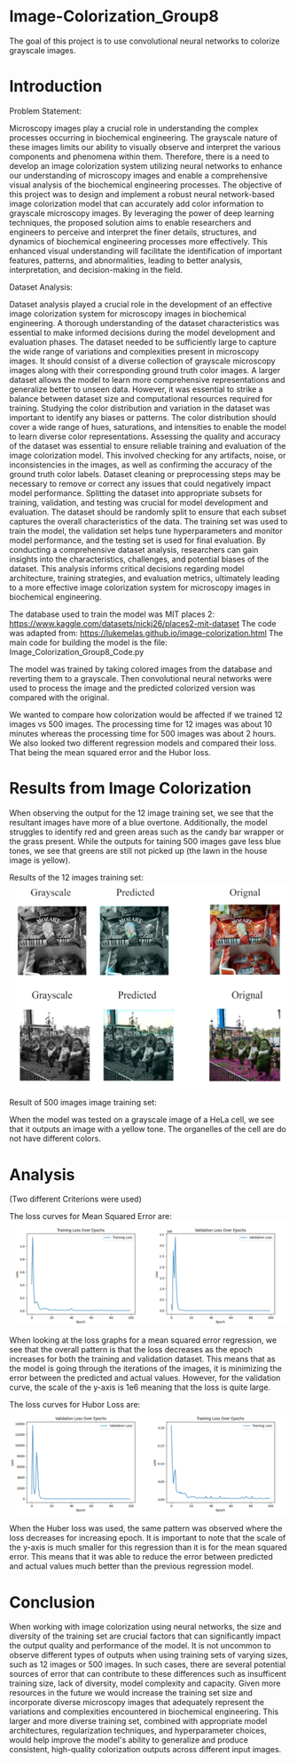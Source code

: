 # Image-Colorization_Group8
The goal of this project is to use convolutional neural networks to colorize grayscale images. 

# Introduction
Problem Statement:

Microscopy images play a crucial role in understanding the complex processes occurring in biochemical engineering. The grayscale nature of these images limits our ability to visually observe and interpret the various components and phenomena within them. Therefore, there is a need to develop an image colorization system utilizing neural networks to enhance our understanding of microscopy images and enable a comprehensive visual analysis of the biochemical engineering processes.
The objective of this project was to design and implement a robust neural network-based image colorization model that can accurately add color information to grayscale microscopy images. By leveraging the power of deep learning techniques, the proposed solution aims to enable researchers and engineers to perceive and interpret the finer details, structures, and dynamics of biochemical engineering processes more effectively. This enhanced visual understanding will facilitate the identification of important features, patterns, and abnormalities, leading to better analysis, interpretation, and decision-making in the field.

Dataset Analysis:

Dataset analysis played a crucial role in the development of an effective image colorization system for microscopy images in biochemical engineering. A thorough understanding of the dataset characteristics was essential to make informed decisions during the model development and evaluation phases. 
The dataset needed to be sufficiently large to capture the wide range of variations and complexities present in microscopy images. It should consist of a diverse collection of grayscale microscopy images along with their corresponding ground truth color images. A larger dataset allows the model to learn more comprehensive representations and generalize better to unseen data. However, it was essential to strike a balance between dataset size and computational resources required for training.
Studying the color distribution and variation in the dataset was important to identify any biases or patterns. The color distribution should cover a wide range of hues, saturations, and intensities to enable the model to learn diverse color representations. 
Assessing the quality and accuracy of the dataset was essential to ensure reliable training and evaluation of the image colorization model. This involved checking for any artifacts, noise, or inconsistencies in the images, as well as confirming the accuracy of the ground truth color labels. Dataset cleaning or preprocessing steps may be necessary to remove or correct any issues that could negatively impact model performance.
Splitting the dataset into appropriate subsets for training, validation, and testing was crucial for model development and evaluation. The dataset should be randomly split to ensure that each subset captures the overall characteristics of the data. The training set was used to train the model, the validation set helps tune hyperparameters and monitor model performance, and the testing set is used for final evaluation.
By conducting a comprehensive dataset analysis, researchers can gain insights into the characteristics, challenges, and potential biases of the dataset. This analysis informs critical decisions regarding model architecture, training strategies, and evaluation metrics, ultimately leading to a more effective image colorization system for microscopy images in biochemical engineering. 


The database used to train the model was MIT places 2: https://www.kaggle.com/datasets/nickj26/places2-mit-dataset 
The code was adapted from: https://lukemelas.github.io/image-colorization.html 
The main code for building the model is the file: Image_Colorization_Group8_Code.py

The model was trained by taking colored images from the database and reverting them to a grayscale. Then convolutional neural networks were used to process the image and the predicted colorized version was compared with the original.

We wanted to compare how colorization would be affected if we trained 12 images vs 500 images. The processing time for 12 images was about 10 minutes whereas the processing time for 500 images was about 2 hours. We also looked two different regression models and compared their loss. That being the mean squared error and the Hubor loss. 

# Results from Image Colorization 

When observing the output for the 12 image training set, we see that the resultant images have more of a blue overtone. Additionally, the model struggles to identify red and green areas such as the candy bar wrapper or the grass present. While the outputs for taining 500 images gave less blue tones, we see that greens are still not picked up (the lawn in the house image is yellow).

Results of the 12 images training set:
![Colorization_12_Results.jpg](Colorization_12_Results.jpg)

Result of 500 images image training set:


When the model was tested on a grayscale image of a HeLa cell, we see that it outputs an image with a yellow tone. The organelles of the cell are do not have different colors.

# Analysis 
(Two different Criterions were used)

The loss curves for Mean Squared Error are:
![MSE_Results.png](MSE_Results.png)

When looking at the loss graphs for a mean squared error regression, we see that the overall pattern is that the loss decreases as the epoch increases for both the training and validation dataset. This means that as the model is going through the iterations of the images, it is minimizing the error between the predicted and actual values. However, for the validation curve, the scale of the y-axis is 1e6 meaning that the loss is quite large. 

The loss curves for Hubor Loss are:
![Huber_Results.png](Huber_Results.png)

When the Huber loss was used, the same pattern was observed where the loss decreases for increasing epoch. It is important to note that the scale of the y-axis is much smaller for this regression than it is for the mean squared error. This means that it was able to reduce the error between predicted and actual values much better than the previous regression model.


# Conclusion

When working with image colorization using neural networks, the size and diversity of the training set are crucial factors that can significantly impact the output quality and performance of the model. It is not uncommon to observe different types of outputs when using training sets of varying sizes, such as 12 images or 500 images. In such cases, there are several potential sources of error that can contribute to these differences such as insufficent training size, lack of diversity, model complexity and capacity. Given more resources in the future we would increase the training set size and incorporate diverse microscopy images that adequately represent the variations and complexities encountered in biochemical engineering. This larger and more diverse training set, combined with appropriate model architectures, regularization techniques, and hyperparameter choices, would help improve the model's ability to generalize and produce consistent, high-quality colorization outputs across different input images.
